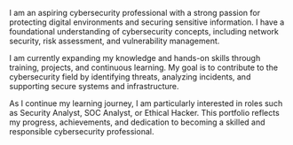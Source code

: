 I am an aspiring cybersecurity professional with a strong passion for protecting digital environments and securing sensitive information. I have a foundational understanding of cybersecurity concepts, including network security, risk assessment, and vulnerability management.

I am currently expanding my knowledge and hands-on skills through training, projects, and continuous learning. My goal is to contribute to the cybersecurity field by identifying threats, analyzing incidents, and supporting secure systems and infrastructure.

As I continue my learning journey, I am particularly interested in roles such as Security Analyst, SOC Analyst, or Ethical Hacker. This portfolio reflects my progress, achievements, and dedication to becoming a skilled and responsible cybersecurity professional.
